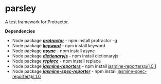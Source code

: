# parsley
A test framework for Protractor.

**Dependencies**
* Node package ***[protractor](https://www.npmjs.com/package/protractor)*** - npm install protractor -g
* Node package ***[keyword](https://www.npmjs.com/package/keyword)*** - npm install keyword
* Node package ***[async](https://www.npmjs.com/package/async)*** - npm install async
* Node package ***[dictionaryjs](https://www.npmjs.com/package/dictionaryjs)*** - npm install dictionaryjs
* Node package ***[replace](https://www.npmjs.com/package/replace)*** - npm install replace
* Node package ***[jasmine-reporters](https://www.npmjs.com/package/jasmine-reporters)*** - npm install jasmine-reporters@1.0.1
* Node package ***[jasmine-spec-reporter](https://www.npmjs.com/package/jasmine-spec-reporter)*** - npm install jasmine-spec-reporter@1.1.0
